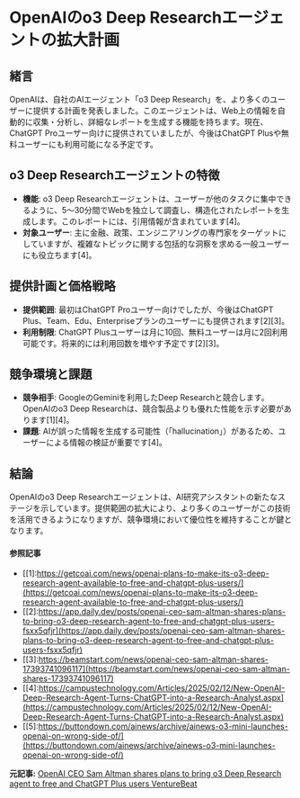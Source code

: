 # OpenAIのo3 Deep Researchエージェントの拡大計画

## 緒言

OpenAIは、自社のAIエージェント「o3 Deep Research」を、より多くのユーザーに提供する計画を発表しました。このエージェントは、Web上の情報を自動的に収集・分析し、詳細なレポートを生成する機能を持ちます。現在、ChatGPT Proユーザー向けに提供されていましたが、今後はChatGPT Plusや無料ユーザーにも利用可能になる予定です。

## o3 Deep Researchエージェントの特徴

- **機能**: o3 Deep Researchエージェントは、ユーザーが他のタスクに集中できるように、5〜30分間でWebを独立して調査し、構造化されたレポートを生成します。このレポートには、引用情報が含まれています[4]。
- **対象ユーザー**: 主に金融、政策、エンジニアリングの専門家をターゲットにしていますが、複雑なトピックに関する包括的な洞察を求める一般ユーザーにも役立ちます[4]。

## 提供計画と価格戦略

- **提供範囲**: 最初はChatGPT Proユーザー向けでしたが、今後はChatGPT Plus、Team、Edu、Enterpriseプランのユーザーにも提供されます[2][3]。
- **利用制限**: ChatGPT Plusユーザーは月に10回、無料ユーザーは月に2回利用可能です。将来的には利用回数を増やす予定です[2][3]。

## 競争環境と課題

- **競争相手**: GoogleのGeminiを利用したDeep Researchと競合します。OpenAIのo3 Deep Researchは、競合製品よりも優れた性能を示す必要があります[1][4]。
- **課題**: AIが誤った情報を生成する可能性（「hallucination」）があるため、ユーザーによる情報の検証が重要です[4]。

## 結論

OpenAIのo3 Deep Researchエージェントは、AI研究アシスタントの新たなステージを示しています。提供範囲の拡大により、より多くのユーザーがこの技術を活用できるようになりますが、競争環境において優位性を維持することが鍵となります。
#### 参照記事
- [[1]:https://getcoai.com/news/openai-plans-to-make-its-o3-deep-research-agent-available-to-free-and-chatgpt-plus-users/](https://getcoai.com/news/openai-plans-to-make-its-o3-deep-research-agent-available-to-free-and-chatgpt-plus-users/)
- [[2]:https://app.daily.dev/posts/openai-ceo-sam-altman-shares-plans-to-bring-o3-deep-research-agent-to-free-and-chatgpt-plus-users-fsxx5qfjr](https://app.daily.dev/posts/openai-ceo-sam-altman-shares-plans-to-bring-o3-deep-research-agent-to-free-and-chatgpt-plus-users-fsxx5qfjr)
- [[3]:https://beamstart.com/news/openai-ceo-sam-altman-shares-17393741096117](https://beamstart.com/news/openai-ceo-sam-altman-shares-17393741096117)
- [[4]:https://campustechnology.com/Articles/2025/02/12/New-OpenAI-Deep-Research-Agent-Turns-ChatGPT-into-a-Research-Analyst.aspx](https://campustechnology.com/Articles/2025/02/12/New-OpenAI-Deep-Research-Agent-Turns-ChatGPT-into-a-Research-Analyst.aspx)
- [[5]:https://buttondown.com/ainews/archive/ainews-o3-mini-launches-openai-on-wrong-side-of/](https://buttondown.com/ainews/archive/ainews-o3-mini-launches-openai-on-wrong-side-of/)


**元記事:** [OpenAI CEO Sam Altman shares plans to bring o3 Deep Research agent to free and ChatGPT Plus users VentureBeat](https://venturebeat.com/ai/openai-ceo-sam-altman-shares-plans-to-bring-o3-deep-research-agent-to-free-and-chatgpt-plus-users/)